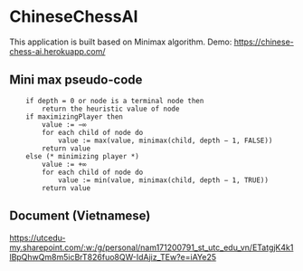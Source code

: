 # ChineseChessAI
This application is built based on Minimax algorithm.
Demo: https://chinese-chess-ai.herokuapp.com/
## Mini max pseudo-code 
```function minimax(node, depth, maximizingPlayer) is
    if depth = 0 or node is a terminal node then
        return the heuristic value of node
    if maximizingPlayer then
        value := −∞
        for each child of node do
            value := max(value, minimax(child, depth − 1, FALSE))
        return value
    else (* minimizing player *)
        value := +∞
        for each child of node do
            value := min(value, minimax(child, depth − 1, TRUE))
        return value
```
## Document (Vietnamese)
https://utcedu-my.sharepoint.com/:w:/g/personal/nam171200791_st_utc_edu_vn/ETatgjK4k1lBpQhwQm8m5icBrT826fuo8QW-IdAjiz_TEw?e=iAYe25
